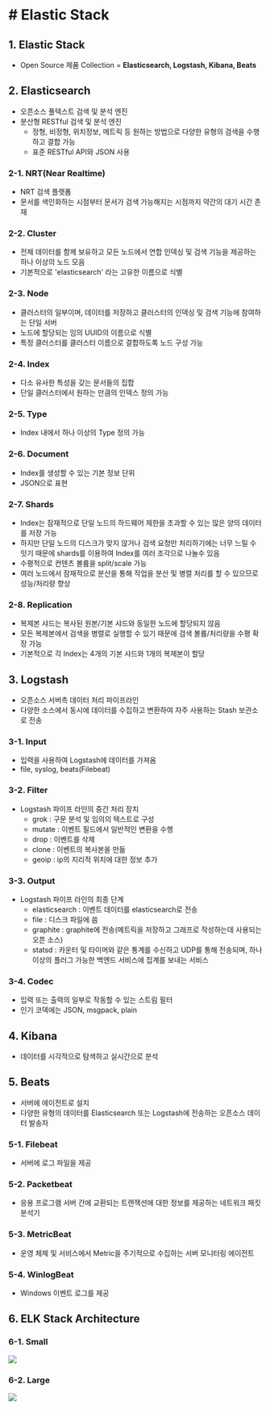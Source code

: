 # # Elastic Stack

## 1. Elastic Stack

- Open Source 제품 Collection = **Elasticsearch, Logstash, Kibana, Beats**



## 2. Elasticsearch 

- 오픈소스 풀텍스트 검색 및 분석 엔진
- 분산형 RESTful 검색 및 분석 엔진
  - 정형, 비정형, 위치정보, 메트릭 등 원하는 방법으로 다양한 유형의 검색을 수행하고 결합 가능
  - 표준 RESTful API와 JSON 사용

### 2-1. NRT(Near Realtime)

- NRT 검색 플랫폼
- 문서를 색인화하는 시점부터 문서가 검색 가능해지는 시점까지 약간의 대기 시간 존재

### 2-2. Cluster

- 전체 데이터를 함께 보유하고 모든 노드에서 연합 인덱싱 및 검색 기능을 제공하는 하나 이상의 노드 모음
- 기본적으로 'elasticsearch' 라는 고유한 이름으로 식별

### 2-3. Node

- 클러스터의 일부이며, 데이터를 저장하고 클러스터의 인덱싱 및 검색 기능에 참여하는 단일 서버
- 노드에 할당되는 임의 UUID의 이름으로 식별
- 특정 클러스터를 클러스터 이름으로 결합하도록 노드 구성 가능

### 2-4. Index

- 다소 유사한 특성을 갖는 문서들의 집합
- 단일 클러스터에서 원하는 만큼의 인덱스 정의 가능

### 2-5. Type

- Index 내에서 하나 이상의 Type 정의 가능

### 2-6. Document

- Index를 생성할 수 있는 기본 정보 단위
- JSON으로 표현

### 2-7. Shards

- Index는 잠재적으로 단일 노드의 하드웨어 제한을 초과할 수 있는 많은 양의 데이터를 저장 가능
- 하지만 단일 노드의 디스크가 맞지 않거나 검색 요청만 처리하기에는 너무 느릴 수 잇기 때문에 shards를 이용하여 Index를 여러 조각으로 나눌수 있음
- 수평적으로 컨텐츠 볼륨을 split/scale 가능
- 여러 노드에서 잠재적으로 분산을 통해 작업을 분산 및 병렬 처리를 할 수 있으므로 성능/처리량 향상

### 2-8. Replication

- 복제본 샤드는 복사된 원본/기본 샤드와 동일한 노드에 할당되지 않음
- 모든 복제본에서 검색을 병렬로 실행할 수 있기 때문에 검색 볼륨/처리량을 수평 확장 가능
- 기본적으로 각 Index는 4개의 기본 샤드와 1개의 복제본이 할당



## 3. Logstash

- 오픈소스 서버측 데이터 처리 파이프라인
- 다양한 소스에서 동시에 데이터를 수집하고 변환하여 자주 사용하는 Stash 보관소로 전송

### 3-1. Input

- 입력을 사용하여 Logstash에 데이터를 가져옴
- file, syslog, beats(Filebeat)

### 3-2. Filter

- Logstash 파이프 라인의 중간 처리 장치
  - grok : 구문 분석 및 임의의 텍스트로 구성
  - mutate : 이벤트 필드에서 일반적인 변환을 수행
  - drop : 이벤트를 삭제
  - clone : 이벤트의 복사본을 만듦
  - geoip : ip의 지리적 위치에 대한 정보 추가

### 3-3. Output

- Logstash 파이프 라인의 최종 단계
  - elasticsearch : 이벤트 데이터를 elasticsearch로 전송
  - file : 디스크 파일에 씀
  - graphite : graphite에 전송(메트릭을 저장하고 그래프로 작성하는데 사용되는 오픈 소스)
  - statsd : 카운터 및 타이머와 같은 통계를 수신하고 UDP를 통해 전송되며, 하나 이상의 플러그 가능한 백엔드 서비스에 집계를 보내는 서비스

### 3-4. Codec

- 입력 또는 출력의 일부로 작동할 수 있는 스트림 필터
- 인기 코덱에는 JSON, msgpack, plain



## 4. Kibana

- 데이터를 시각적으로 탐색하고 실시간으로 분석



## 5. Beats

- 서버에 에이전트로 설치
- 다양한 유형의 데이터를 Elasticsearch 또는 Logstash에 전송하는 오픈소스 데이터 발송자

### 5-1. Filebeat

- 서버에 로그 파일을 제공

### 5-2. Packetbeat

- 응용 프로그램 서버 간에 교환되는 트랜잭션에 대한 정보를 제공하는 네트워크 패킷 분석기

### 5-3. MetricBeat

- 운영 체제 및 서비스에서 Metric을 주기적으로 수집하는 서버 모니터링 에이전트

### 5-4. WinlogBeat

- Windows 이벤트 로그를 제공



## 6. ELK Stack Architecture

### 6-1. Small

![](https://logz.io/wp-content/uploads/2018/08/image21-1024x328.png)

### 6-2. Large

![](https://logz.io/wp-content/uploads/2018/08/image6-1024x422.png)







